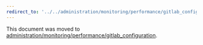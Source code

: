 ```yaml
---
redirect_to: '../../administration/monitoring/performance/gitlab_configuration.md'
---
```


This document was moved to [administration/monitoring/performance/gitlab_configuration](../../administration/monitoring/performance/gitlab_configuration.md).

<!-- This redirect file can be deleted after February 1, 2021. -->
<!-- Before deletion, see: https://docs.gitlab.com/ee/development/documentation/#move-or-rename-a-page -->
